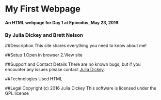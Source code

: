 # **My First Webpage**

#### An HTML webpage for Day 1 at Epicodus, May 23, 2016

### By Julia Dickey and Brett Nelson

##Description
This site shares everything you need to know about me!

##Setup
1.Open in browser
2.View site

##Support and Contact Details
There are no known bugs, but if you encounter any issues please contact [Julia Dickey](http://www.juliadickey.com).

##Technologies Used
HTML

##Legal
Copyright (c) 2016 Julia Dickey
This software is licensed under the GPL license
